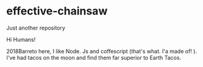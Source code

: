 # effective-chainsaw
Just another repository



Hi Humans!

2018Barreto here, I like Node. Js and coffescript (that's what. I'a made of! ). I've had tacos on the moon and find them far superior to Earth Tacos.
